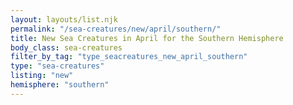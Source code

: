 ```yaml
---
layout: layouts/list.njk
permalink: "/sea-creatures/new/april/southern/"
title: New Sea Creatures in April for the Southern Hemisphere
body_class: sea-creatures
filter_by_tag: "type_seacreatures_new_april_southern"
type: "sea-creatures"
listing: "new"
hemisphere: "southern"
---
```

